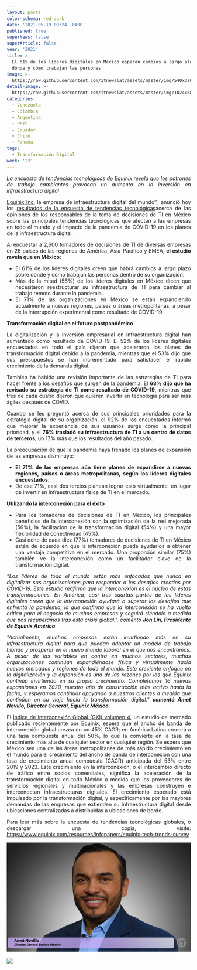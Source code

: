 ```yaml
---
layout: posts
color-schema: red-dark
date: '2021-05-19 09:24 -0400'
published: true
superNews: false
superArticle: false
year: '2021'
title: >-
  El 61% de los líderes digitales en México esperan cambios a largo plazo en
  dónde y cómo trabajan las personas
image: >-
  https://raw.githubusercontent.com/itnewslat/assets/master/img/540x320/Amet-Novillo-p.jpg
detail-image: >-
  https://raw.githubusercontent.com/itnewslat/assets/master/img/1024x680/Amet-Novillo-g.jpg
categories:
  - Venezuela
  - Colombia
  - Argentina
  - Perú
  - Ecuador
  - Chile
  - Panama
tags:
  - Transformación Digital
week: '22'
---
```

<p style="text-align: justify;"><em>La encuesta de tendencias tecnológicas de Equinix revela que los patrones de trabajo cambiantes provocan un aumento en la inversión en infraestructura digital</em></p>
<p style="text-align: justify;"><a href="https://www.equinix.lat/">Equinix Inc.</a> la empresa de infraestructura digital del mundo™, anunció hoy los <a href="https://blog.equinix.com/blog/2021/05/11/la-encuesta-global-de-tendencias-tecnologicas-de-equinix-2020-21-muestra-que-la-digitalizacion-se-acelera-en-todo-el-mundo/">resultados de la encuesta de tendencias tecnológicas</a>acerca de las opiniones de los responsables de la toma de decisiones de TI en México sobre las principales tendencias tecnológicas que afectan a las empresas en todo el mundo y el impacto de la pandemia de COVID-19 en los planes de la infraestructura digital.</p>
<p style="text-align: justify;">Al encuestar a 2,600 tomadores de decisiones de TI de diversas empresas en 26 países de las regiones de América, Asia-Pacífico y EMEA, <strong>el estudio revela que en México:</strong></p>

<ul style="text-align: justify;">
	<li>El 61% de los líderes digitales creen que habrá cambios a largo plazo sobre dónde y cómo trabajan las personas dentro de su organización.</li>
	<li>Más de la mitad (56%) de los líderes digitales en México dicen que necesitaron reestructurar su infraestructura de TI para cambiar al trabajo remoto durante la pandemia.</li>
	<li>El 71% de las organizaciones en México se están expandiendo actualmente a nuevas regiones, países o áreas metropolitanas, a pesar de la interrupción experimental como resultado de COVID-19.</li>
</ul>
<p style="text-align: justify;"><strong>Transformación digital en el futuro postpandémico</strong></p>
<p style="text-align: justify;">La digitalización y la inversión empresarial en infraestructura digital han aumentado como resultado de COVID-19. El 52% de los líderes digitales encuestados en todo el país dijeron que aceleraron los planes de transformación digital debido a la pandemia, mientras que el 53% dijo que sus presupuestos se han incrementado para satisfacer el rápido crecimiento de la demanda digital.</p>
<p style="text-align: justify;">También ha habido una revisión importante de las estrategias de TI para hacer frente a los desafíos que surgen de la pandemia. El <strong>68% dijo que ha revisado su estrategia de TI como resultado de COVID-19,</strong> mientras que tres de cada cuatro dijeron que quieren invertir en tecnología para ser más ágiles después de COVID.</p>
<p style="text-align: justify;">Cuando se les preguntó acerca de sus principales prioridades para la estrategia digital de su organización, el 92% de los encuestados informó que mejorar la experiencia de sus usuarios surge como la principal prioridad, y el <strong>76% trasladó su infraestructura de TI a un centro de datos de terceros</strong>, un 17% más que los resultados del año pasado.</p>
<p style="text-align: justify;">La preocupación de que la pandemia haya frenado los planes de expansión de las empresas disminuyó:</p>

<ul style="text-align: justify;">
	<li><strong>El 71% de las empresas aún tiene planes de expandirse a nuevas regiones, países o áreas metropolitanas, según los líderes digitales encuestados.</strong></li>
	<li>De ese 71%, casi dos tercios planean lograr esto virtualmente, en lugar de invertir en infraestructura física de TI en el mercado.</li>
</ul>
<p style="text-align: justify;"><strong>Utilizando la interconexión para el éxito</strong></p>

<ul style="text-align: justify;">
	<li>Para los tomadores de decisiones de TI en México, los principales beneficios de la interconexión son la optimización de la red mejorada (56%), la facilitación de la transformación digital (54%) y una mayor flexibilidad de conectividad (45%).</li>
	<li>Casi ocho de cada diez (77%) tomadores de decisiones de TI en México están de acuerdo en que la interconexión puede ayudarlos a obtener una ventaja competitiva en el mercado. Una proporción similar (75%) también ve la interconexión como un facilitador clave de la transformación digital.</li>
</ul>
<p style="text-align: justify;"><em>“Los líderes de todo el mundo están más enfocados que nunca en digitalizar sus organizaciones para responder a los desafíos creados por COVID-19. Este estudio reafirma que la interconexión es el núcleo de estas transformaciones. En América, casi tres cuartas partes de los líderes digitales creen que la interconexión ayudará a superar los desafíos que enfrenta la pandemia, lo que confirma que la interconexión se ha vuelto crítica para el negocio de muchas empresas y seguirá siéndolo a medida que nos recuperamos tras esta crisis global.", comentó <strong>Jon Lin, Presidente de Equinix América</strong></em></p>
<p style="text-align: justify;"><em>“Actualmente, muchas empresas están invirtiendo más en su infraestructura digital para que puedan adoptar un modelo de trabajo híbrido y prosperar en el nuevo mundo laboral en el que nos encontramos. A pesar de las variables en contra en muchos sectores, muchas organizaciones continúan expandiéndose física y virtualmente hacia nuevos mercados y regiones de todo el mundo. Este creciente enfoque en la digitalización y la expansión es una de las razones por las que Equinix continúa invirtiendo en su propio crecimiento. Completamos 16 nuevas expansiones en 2020, nuestro año de construcción más activo hasta la fecha, y esperamos continuar apoyando a nuestros clientes a medida que continúan en su viaje hacia la transformación digital.”</em> <strong><em>comentó Amet Novillo, Director General, Equinix México.</em></strong></p>
<p style="text-align: justify;">El <a href="https://www.equinix.lat/gxi-report/">Índice de Interconexión Global (GXI) volumen 4</a>, un estudio de mercado publicado recientemente por Equinix, espera que el ancho de banda de interconexión global crezca en un 45% CAGR; en América Latina crecerá a una tasa compuesta anual del 50%, lo que la convierte en la tasa de crecimiento más alta de cualquier sector en cualquier región. Se espera que México sea una de las áreas metropolitanas de más rápido crecimiento en el mundo para el crecimiento del ancho de banda de interconexión con una tasa de crecimiento anual compuesta (CAGR) anticipada del 53% entre 2019 y 2023. Este crecimiento en la interconexión, o el intercambio directo de tráfico entre socios comerciales, significa la aceleración de la transformación digital en todo México a medida que los proveedores de servicios regionales y multinacionales y las empresas construyen e interconectan infraestructuras digitales. El crecimiento esperado está impulsado por la transformación digital, y específicamente por las mayores demandas de las empresas que extienden su infraestructura digital desde ubicaciones centralizadas a distribuidas a ubicaciones de borde.</p>
<p style="text-align: justify;">Para leer más sobre la encuesta de tendencias tecnológicas globales, o descargar una copia, visite: <a href="https://www.equinix.com/resources/infopapers/equinix-tech-trends-survey">https://www.equinix.com/resources/infopapers/equinix-tech-trends-survey</a></p>

![](https://raw.githubusercontent.com/itnewslat/assets/master/img/540x320/Amet-Novillo-p.jpg)

<img src="https://tracker.metricool.com/c3po.jpg?hash=56f88a41e39ab42c063cc51676587a04"/>

